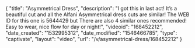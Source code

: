 {
    "title": "Asymmetrical Dress",
    "description": "I got this in last act! It’s a beautiful cut and all the Alfani Asymmetrical dress cuts are similar! The WEB ID for this one is 5644429 but There are also 4 similar ones recommended! Easy to wear, nice flow for day or night!",
    "videoid": "168452212",
    "date_created": "1532995312",
    "date_modified": "1546466785",
    "type": "captivate",
    "layout": "video",
    "url": "\/v\/asymmetrical-dress\/168452212"
}